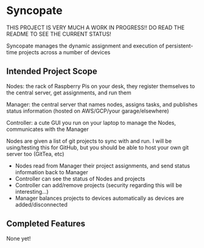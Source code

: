# Syncopate

THIS PROJECT IS VERY MUCH A WORK IN PROGRESS!! DO READ THE README TO SEE THE CURRENT STATUS!

Syncopate manages the dynamic assignment and execution of persistent-time projects across a number of devices

## Intended Project Scope
Nodes: the rack of Raspberry Pis on your desk, they register themselves to the central server, get assignments, and run them

Manager: the central server that names nodes, assigns tasks, and publishes status information (hosted on AWS/GCP/your garage/elsewhere)

Controller: a cute GUI you run on your laptop to manage the Nodes, communicates with the Manager

Nodes are given a list of git projects to sync with and run. I will be using/testing this for GitHub, but you should be able to host your own git server too (GitTea, etc)
- Nodes read from Manager their project assignments, and send status information back to Manager
- Controller can see the status of Nodes and projects
- Controller can add/remove projects (security regarding this will be interesting...)
- Manager balances projects to devices automatically as devices are added/disconnected

## Completed Features
None yet!
